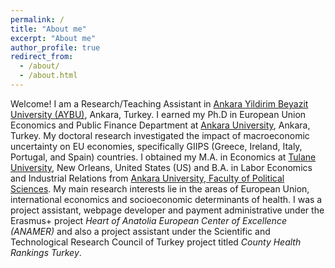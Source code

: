 ```yaml
---
permalink: /
title: "About me"
excerpt: "About me"
author_profile: true
redirect_from: 
  - /about/
  - /about.html
---
```

Welcome! I am a Research/Teaching Assistant in [Ankara Yildirim Beyazit University (AYBU)](https://aybu.edu.tr/iktisat/en), Ankara, Turkey. I earned my Ph.D in European Union Economics and Public Finance Department at [Ankara University](https://www.ankara.edu.tr/en/), Ankara, Turkey. My doctoral research investigated the impact of macroeconomic uncertainty on EU economies, specifically GIIPS (Greece, Ireland, Italy, Portugal, and Spain) countries. I obtained my M.A. in Economics at [Tulane University](https://liberalarts.tulane.edu/departments/economics), New Orleans, United States (US) and B.A. in Labor Economics and Industrial Relations from [Ankara University, Faculty of Political Sciences](http://www.politics.ankara.edu.tr/en/anasayfa-english/). My main research interests lie in the areas of European Union, international economics and socioeconomic determinants of health. I was a project assistant, webpage developer and payment administrative under the Erasmus+ project _Heart of Anatolia European Center of Excellence (ANAMER)_ and also a project assistant under the Scientific and Technological Research Council of Turkey project titled _County Health Rankings Turkey_.
